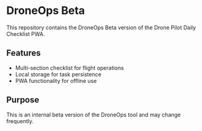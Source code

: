 # DroneOps Beta

This repository contains the DroneOps Beta version of the Drone Pilot Daily Checklist PWA.

## Features
- Multi-section checklist for flight operations
- Local storage for task persistence
- PWA functionality for offline use

## Purpose
This is an internal beta version of the DroneOps tool and may change frequently.
